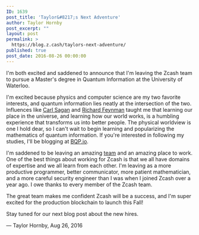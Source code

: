 ```yaml
---
ID: 1639
post_title: 'Taylor&#8217;s Next Adventure'
author: Taylor Hornby
post_excerpt: ""
layout: post
permalink: >
  https://blog.z.cash/taylors-next-adventure/
published: true
post_date: 2016-08-26 00:00:00
---
```

<p>I'm both excited and saddened to announce that I'm leaving the Zcash team to pursue a Master's degree in Quantum Information at the University of Waterloo.</p>
<p>I'm excited because physics and computer science are my two favorite interests, and quantum information lies neatly at the intersection of the two. Influences like <a class="reference external" href="https://www.youtube.com/watch?v=nl5dlbCh8lY">Carl Sagan</a> and <a class="reference external" href="https://www.youtube.com/watch?v=FjHJ7FmV0M4">Richard Feynman</a> taught me that learning our place in
the universe, and learning how our world works, is a humbling experience that transforms us into better people. The physical worldview is one I hold dear, so I can't wait to begin learning and popularizing the mathematics of quantum information. If you're interested in following my studies, I'll be blogging at <a class="reference external" href="https://bqp.io/">BQP.io</a>.</p>
<p>I'm saddened to be leaving an amazing <a class="reference external" href="https://z.cash/team.html">team</a> and an amazing place to work. One of the best things about working for Zcash is that we all have domains of expertise and we all learn from each other. I'm leaving as a more productive programmer, better communicator, more patient mathematician, and a more careful security engineer than I was when I joined Zcash over a year ago. I owe thanks to every member of the Zcash team.</p>
<p>The great team makes me confident Zcash will be a success, and I'm super excited for the production blockchain to launch this Fall!</p>
<p>Stay tuned for our next blog post about the new hires.</p>
<p>— Taylor Hornby, Aug 26, 2016</p>